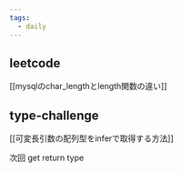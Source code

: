 ```yaml
---
tags:
  - daily
---
```

## leetcode
[[mysqlのchar_lengthとlength関数の違い]]
## type-challenge
[[可変長引数の配列型をinferで取得する方法]]

次回 get return type
